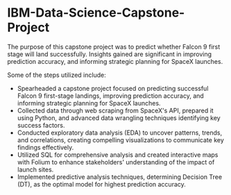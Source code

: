 # IBM-Data-Science-Capstone-Project

The purpose of this capstone project was to predict whether Falcon 9 first stage will land successfully. Insights gained are significant in improving prediction 
accuracy, and informing strategic planning for SpaceX launches.

Some of the steps utilized include:

- Spearheaded a capstone project focused on predicting successful Falcon 9 first-stage landings, improving prediction 
accuracy, and informing strategic planning for SpaceX launches.
- Collected data through web scraping from SpaceX's API, prepared it using Python, and advanced data wrangling 
techniques identifying key success factors.
- Conducted exploratory data analysis (EDA) to uncover patterns, trends, and correlations, creating compelling 
visualizations to communicate key findings effectively.
- Utilized SQL for comprehensive analysis and created interactive maps with Folium to enhance stakeholders'
understanding of the impact of launch sites.
- Implemented predictive analysis techniques, determining Decision Tree (DT), as the optimal model for highest 
prediction accuracy.

